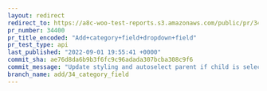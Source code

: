 ```yaml
---
layout: redirect
redirect_to: https://a8c-woo-test-reports.s3.amazonaws.com/public/pr/34400/api/index.html
pr_number: 34400
pr_title_encoded: "Add+category+field+dropdown+field"
pr_test_type: api
last_published: "2022-09-01 19:55:41 +0000"
commit_sha: ae76d8da6b9b3f6fc9c96adada307bcba308c9f6
commit_message: "Update styling and autoselect parent if child is selected"
branch_name: add/34_category_field
---
```

